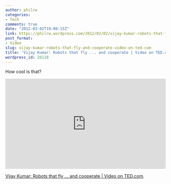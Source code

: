 ```yaml
---
author: philrw
categories:
- Tech
comments: true
date: "2012-03-02T19:00:15Z"
link: https://philrw.wordpress.com/2012/03/02/vijay-kumar-robots-that-fly-and-cooperate-video-on-ted-com/
post_format:
- Video
slug: vijay-kumar-robots-that-fly-and-cooperate-video-on-ted-com
title: 'Vijay Kumar: Robots that fly ... and cooperate | Video on TED.com'
wordpress_id: 26118
---
```


How cool is that?

<div style="max-width:854px"><div style="position:relative;height:0;padding-bottom:56.25%"><iframe src="https://embed.ted.com/talks/vijay_kumar_robots_that_fly_and_cooperate" width="854" height="480" style="position:absolute;left:0;top:0;width:100%;height:100%" frameborder="0" scrolling="no" allowfullscreen></iframe></div></div>

[Vijay Kumar: Robots that fly ... and cooperate | Video on TED.com](http://www.ted.com/talks/vijay_kumar_robots_that_fly_and_cooperate).